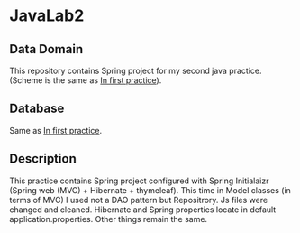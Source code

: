 # JavaLab2
## Data Domain
This repository contains Spring project for my second java practice. (Scheme is the same as <a href="https://github.com/Anteii/JavaLab1">In first practice</a>).
## Database
Same as <a href="https://github.com/Anteii/JavaLab1">In first practice</a>.
## Description
This practice contains Spring project configured with Spring Initialaizr (Spring web (MVC) + Hibernate + thymeleaf). This time in Model classes (in terms of MVC) I used not a DAO pattern but Repositrory.
Js files were changed and cleaned.
Hibernate and Spring properties locate in default application.properties.
Other things remain the same.

